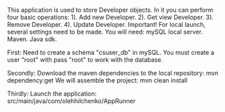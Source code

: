 This application is used to store Developer objects.
In it you can perform four basic operations:
        1). Add new Developer.
        2). Get view Developer.
        3). Remove Developer.
        4). Update Developer.
Important! For local launch, several settings need to be made.
You will need: mySQL local server.
Maven. Java sdk.

First: Need to create a schema "csuser_db" in mySQL.
       You must create a user "root" with pass "root" to work with the database.
       
Secondly: Download the maven dependencies to the local repository:
          mvn dependency:get
          We will assemble the project:
          mvn clean install
          
Thirdly: Launch the application: src/main/java/com/olehhilchenko/AppRunner